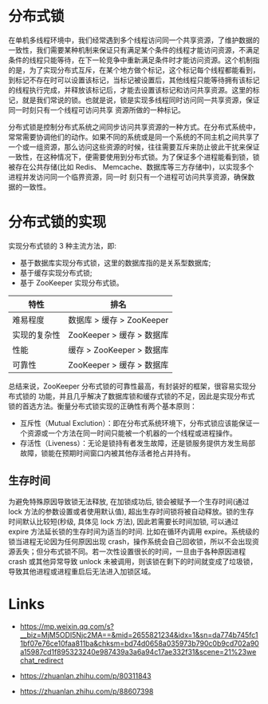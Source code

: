 # 分布式锁

在单机多线程环境中，我们经常遇到多个线程访问同一个共享资源，了维护数据的一致性，我们需要某种机制来保证只有满足某个条件的线程才能访问资源，不满足条件的线程只能等待，在下一轮竞争中重新满足条件时才能访问资源。这个机制指的是，为了实现分布式互斥，在某个地方做个标记，这个标记每个线程都能看到，到标记不存在时可以设置该标记，当标记被设置后，其他线程只能等待拥有该标记的线程执行完成，并释放该标记后，才能去设置该标记和访问共享资源。这里的标记，就是我们常说的锁。也就是说，锁是实现多线程同时访问同一共享资源，保证同一时刻只有一个线程可访问共享 资源所做的一种标记。

分布式锁是控制分布式系统之间同步访问共享资源的一种方式。在分布式系统中，常常需要协调他们的动作。如果不同的系统或是同一个系统的不同主机之间共享了一个或一组资源，那么访问这些资源的时候，往往需要互斥来防止彼此干扰来保证一致性，在这种情况下，便需要使用到分布式锁。为了保证多个进程能看到锁，锁被存在公共存储(比如 Redis、 Memcache、数据库等三方存储中)，以实现多个进程并发访问同一个临界资源，同一时 刻只有一个进程可访问共享资源，确保数据的一致性。

# 分布式锁的实现

实现分布式锁的 3 种主流方法，即:

- 基于数据库实现分布式锁，这里的数据库指的是关系型数据库;
- 基于缓存实现分布式锁;
- 基于 ZooKeeper 实现分布式锁。

| 特性         | 排名                      |
| ------------ | ------------------------- |
| 难易程度     | 数据库 > 缓存 > ZooKeeper |
| 实现的复杂性 | ZooKeeper > 缓存 > 数据库 |
| 性能         | 缓存 > ZooKeeper > 数据库 |
| 可靠性       | ZooKeeper > 缓存 > 数据库 |

总结来说，ZooKeeper 分布式锁的可靠性最高，有封装好的框架，很容易实现分布式锁的 功能，并且几乎解决了数据库锁和缓存式锁的不足，因此是实现分布式锁的首选方法。衡量分布式锁实现的正确性有两个基本原则：

- 互斥性（Mutual Exclution）：即在分布式系统环境下，分布式锁应该能保证一个资源或一个方法在同一时间只能被一个机器的一个线程或进程操作。
- 存活性（Liveness）：无论是锁持有者发生故障，还是锁服务提供方发生局部故障，锁能在预期时间窗口内被其他存活者抢占并持有。

## 生存时间

为避免特殊原因导致锁无法释放, 在加锁成功后, 锁会被赋予一个生存时间(通过 lock 方法的参数设置或者使用默认值), 超出生存时间锁将被自动释放。锁的生存时间默认比较短(秒级, 具体见 lock 方法), 因此若需要长时间加锁, 可以通过 expire 方法延长锁的生存时间为适当的时间. 比如在循环内调用 expire。系统级的锁当进程无论因为任何原因出现 crash，操作系统会自己回收锁，所以不会出现资源丢失；但分布式锁不同。若一次性设置很长的时间，一旦由于各种原因进程 crash 或其他异常导致 unlock 未被调用，则该锁在剩下的时间就变成了垃圾锁，导致其他进程或进程重启后无法进入加锁区域。

# Links

- https://mp.weixin.qq.com/s?__biz=MjM5ODI5Njc2MA==&mid=2655821234&idx=1&sn=da774b745fc11bf07e76ce10faa811ba&chksm=bd74d0658a035973b790c0b9cd702a90a15987cd1f895323240e987439a3a6a94c17ae332f31&scene=21%23wechat_redirect

- https://zhuanlan.zhihu.com/p/80311843

- https://zhuanlan.zhihu.com/p/88607398
